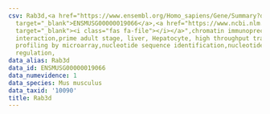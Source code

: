 ```yaml
---
csv: Rab3d,<a href="https://www.ensembl.org/Homo_sapiens/Gene/Summary?db=core;g=ENSMUSG00000019066"
  target="_blank">ENSMUSG00000019066</a>,<a href="https://www.ncbi.nlm.nih.gov/pubmed/23834426"
  target="_blank"><i class="fas fa-file"></i></a>",chromatin immunoprecipitation assay,direct
  interaction,prime adult stage, liver, Hepatocyte, high throughput transcription
  profiling by microarray,nucleotide sequence identification,nucleotide sequence identification,transcriptional
  regulation,
data_alias: Rab3d
data_id: ENSMUSG00000019066
data_numevidence: 1
data_species: Mus musculus
data_taxid: '10090'
title: Rab3d
---
```

